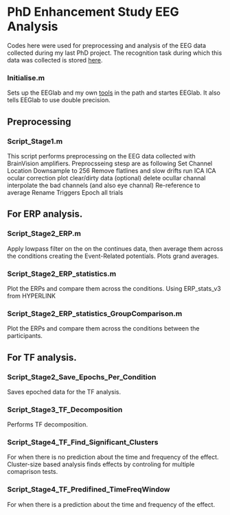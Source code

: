 # PhD Enhancement Study EEG Analysis

Codes here were used for preprocessing and analysis of the EEG data collected during my last PhD project. The recognition task during which this data was collected is stored [here](https://github.com/naregkh/PhD-EnhancementStudy_ExperimentScript.git). 


### Initialise.m 
Sets up the EEGlab and my own [tools](https://github.com/naregkh/PhD-EnhancementStudy_EEG_Analysis_tools) in the path and startes EEGlab. It also tells EEGlab to use double precision.

## Preprocessing

### Script_Stage1.m 
This script performs preprocessing on the EEG data collected with BrainVision amplifiers. 
Preprocsseing stesp are as following
Set Channel Location
Downsample to 256
Remove flatlines and slow drifts 
run ICA
ICA ocular correction
plot clear/dirty data (optional)
delete ocullar channal 
interpolate the bad channels (and also eye channal)
Re-reference to average
Rename Triggers
Epoch all trials

## For ERP analysis.

### Script_Stage2_ERP.m 
Apply lowpass filter on the on the continues data, then average them across the conditions creating the Event-Related potentials. 
Plots grand averages.

### Script_Stage2_ERP_statistics.m
Plot the ERPs and compare them across the conditions. Using ERP_stats_v3 from HYPERLINK

### Script_Stage2_ERP_statistics_GroupComparison.m
Plot the ERPs and compare them across the conditions between the participants.

## For TF analysis.

### Script_Stage2_Save_Epochs_Per_Condition 
Saves epoched data for the TF analysis. 

### Script_Stage3_TF_Decomposition
Performs TF decomposition.

### Script_Stage4_TF_Find_Significant_Clusters
For when there is no prediction about the time and frequency of the effect. Cluster-size based analysis finds effects by controling for multiple comaprison tests. 

### Script_Stage4_TF_Predifined_TimeFreqWindow
For when there is a prediction about the time and frequency of the effect. 
